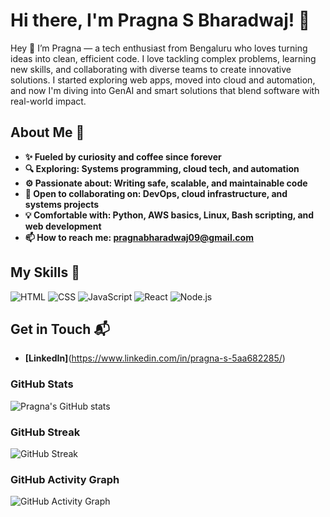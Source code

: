 # Hi there, I'm Pragna S Bharadwaj! 👋
Hey 👋 I’m Pragna — a tech enthusiast from Bengaluru who loves turning ideas into clean, efficient code. I love tackling complex problems, learning new skills, and collaborating with diverse teams to create innovative solutions. I started exploring web apps, moved into cloud and automation, and now I'm diving into GenAI and smart solutions that blend software with real-world impact.

## About Me 🚀

- **✨ Fueled by curiosity and coffee since forever**
- **🔍 Exploring: Systems programming, cloud tech, and automation**
- **⚙️ Passionate about: Writing safe, scalable, and maintainable code**
- **🤝 Open to collaborating on: DevOps, cloud infrastructure, and systems projects**
- **💡 Comfortable with: Python, AWS basics, Linux, Bash scripting, and web development**
- **📫 How to reach me: **pragnabharadwaj09@gmail.com****

## My Skills 🧠

![HTML](https://img.shields.io/badge/-HTML-E34F26?style=flat-square&logo=html5&logoColor=white)
![CSS](https://img.shields.io/badge/-CSS-1572B6?style=flat-square&logo=css3&logoColor=white)
![JavaScript](https://img.shields.io/badge/-JavaScript-F7DF1E?style=flat-square&logo=javascript&logoColor=black)
![React](https://img.shields.io/badge/-React-61DAFB?style=flat-square&logo=react&logoColor=black)
![Node.js](https://img.shields.io/badge/-Node.js-339933?style=flat-square&logo=node.js&logoColor=white)

## Get in Touch 📬

- **[LinkedIn]**(https://www.linkedin.com/in/pragna-s-5aa682285/)


### GitHub Stats

![Pragna's GitHub stats](https://github-readme-stats.vercel.app/api?username=pragna0409&show_icons=true&theme=radical)
### GitHub Streak

![GitHub Streak](https://github-readme-streak-stats.herokuapp.com/?user=pragna0409&theme=dark)

### GitHub Activity Graph

![GitHub Activity Graph](https://activity-graph.herokuapp.com/graph?username=pragna0409&theme=react-dark)




